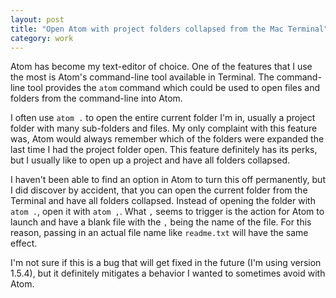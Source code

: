 ```yaml
---
layout: post
title: "Open Atom with project folders collapsed from the Mac Terminal"
category: work
---
```


Atom has become my text-editor of choice. One of the features that I use the most is Atom's command-line tool available in Terminal. The command-line tool provides the `atom` command which could be used to open files and folders from the command-line into Atom.

I often use `atom .` to open the entire current folder I'm in, usually a project folder with many sub-folders and files. My only complaint with this feature was, Atom would always remember which of the folders were expanded the last time I had the project folder open. This feature definitely has its perks, but I usually like to open up a project and have all folders collapsed.

I haven't been able to find an option in Atom to turn this off permanently, but I did discover by accident, that you can open the current folder from the Terminal and have all folders collapsed. Instead of opening the folder with `atom .`, open it with `atom ,`. What `,` seems to trigger is the action for Atom to launch and have a blank file with the `,` being the name of the file. For this reason, passing in an actual file name like `readme.txt` will have the same effect.

I'm not sure if this is a bug that will get fixed in the future (I'm using version 1.5.4), but it definitely mitigates a behavior I wanted to sometimes avoid with Atom.
